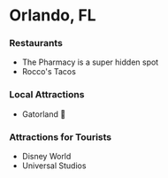 # Orlando, FL

### Restaurants

- The Pharmacy is a super hidden spot
- Rocco's Tacos

### Local Attractions

- Gatorland :crocodile:

### Attractions for Tourists

- Disney World
- Universal Studios

